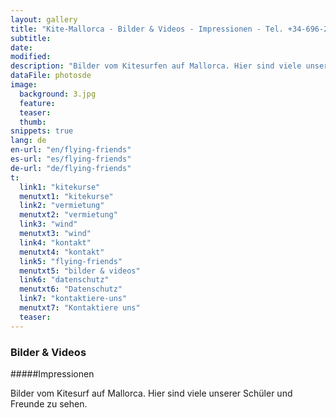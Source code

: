 ```yaml
---
layout: gallery
title: "Kite-Mallorca - Bilder & Videos - Impressionen - Tel. +34-696-264729"
subtitle: 
date: 
modified:
description: "Bilder vom Kitesurfen auf Mallorca. Hier sind viele unserer Schüler und Freunde zu sehen."
dataFile: photosde
image:
  background: 3.jpg
  feature:
  teaser:
  thumb:
snippets: true
lang: de
en-url: "en/flying-friends"
es-url: "es/flying-friends"
de-url: "de/flying-friends"
t:
  link1: "kitekurse"
  menutxt1: "kitekurse"
  link2: "vermietung"
  menutxt2: "vermietung"
  link3: "wind"
  menutxt3: "wind"
  link4: "kontakt"
  menutxt4: "kontakt"
  link5: "flying-friends"
  menutxt5: "bilder & videos"
  link6: "datenschutz"
  menutxt6: "Datenschutz"
  link7: "kontaktiere-uns"
  menutxt7: "Kontaktiere uns"
  teaser:
---
```


### Bilder & Videos

#####Impressionen

Bilder vom Kitesurf auf Mallorca. Hier sind viele unserer Schüler und Freunde zu sehen.
